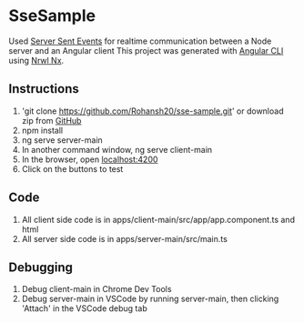 # SseSample

Used [Server Sent Events](https://www.w3schools.com/html/html5_serversentevents.asp) for realtime communication between a Node server and an Angular client
This project was generated with [Angular CLI](https://github.com/angular/angular-cli) using [Nrwl Nx](https://nrwl.io/nx).

## Instructions

1. 'git clone https://github.com/Rohansh20/sse-sample.git' or download zip from [GitHub](https://github.com/Rohansh20/sse-sample/archive/master.zip)
2. npm install
3. ng serve server-main
4. In another command window, ng serve client-main
5. In the browser, open [localhost:4200](http://localhost:4200/)
6. Click on the buttons to test

## Code

1. All client side code is in apps/client-main/src/app/app.component.ts and html
2. All server side code is in apps/server-main/src/main.ts

## Debugging

1. Debug client-main in Chrome Dev Tools
2. Debug server-main in VSCode by running server-main, then clicking 'Attach' in the VSCode debug tab
